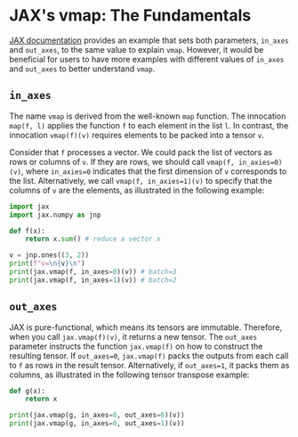 # JAX's vmap: The Fundamentals

[JAX documentation](https://jax.readthedocs.io/en/latest/automatic-vectorization.html) provides an example that sets both parameters, `in_axes` and `out_axes`, to the same value to explain `vmap`. However, it would be beneficial for users to have more examples with different values of `in_axes` and `out_axes` to better understand `vmap`.

## `in_axes`

The name `vmap` is derived from the well-known `map` function.  The innocation `map(f, l)` applies the function `f` to each element in the list `l`.  In contrast, the innocation `vmap(f)(v)` requires elements to be packed into a tensor `v`.

Consider that `f` processes a vector. We could pack the list of vectors as rows or columns of `v`. If they are rows, we should call `vmap(f, in_axies=0)(v)`, where `in_axies=0` indicates that the first dimension of `v` corresponds to the list. Alternatively, we call `vmap(f, in_axies=1)(v)` to specify that the columns of `v` are the elements, as illustrated in the following example:

```python
import jax
import jax.numpy as jnp

def f(x):
    return x.sum() # reduce a vector x

v = jnp.ones((3, 2))
print(f"v=\n{v}\n")
print(jax.vmap(f, in_axes=0)(v)) # batch=3
print(jax.vmap(f, in_axes=1)(v)) # batch=2
```

## `out_axes`

JAX is pure-functional, which means its tensors are immutable.  Therefore, when you call `jax.vmap(f)(v)`, it returns a new tensor.  The `out_axes` parameter instructs the function `jax.vmap(f)` on how to construct the resulting tensor.  If `out_axes=0`, `jax.vmap(f)` packs the outputs from each call to `f` as rows in the result tensor.  Alternatively, if `out_axes=1`, it packs them as columns, as illustrated in the following tensor transpose example:

```python
def g(x):
    return x

print(jax.vmap(g, in_axes=0, out_axes=0)(v))
print(jax.vmap(g, in_axes=0, out_axes=1)(v))
```
